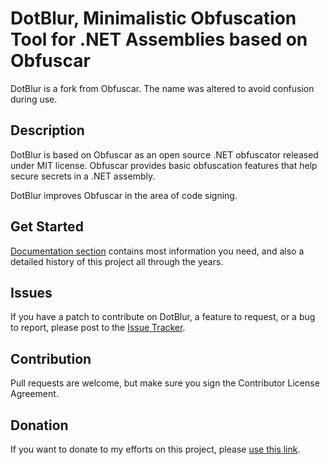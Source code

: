 # DotBlur, Minimalistic Obfuscation Tool for .NET Assemblies based on Obfuscar

DotBlur is a fork from Obfuscar. The name was altered to avoid confusion during use.

## Description

DotBlur is based on Obfuscar as an open source .NET obfuscator released under MIT license. Obfuscar provides basic obfuscation features that help secure secrets in a .NET assembly.

DotBlur improves Obfuscar in the area of code signing.

## Get Started

[Documentation section](https://docs.obfuscar.com/) contains most information you need, and also a detailed history of this project all through the years.

## Issues

If you have a patch to contribute on DotBlur, a feature to request, or a bug to report, please post to the [Issue Tracker]([https://github.com/obfuscar/obfuscar/issues](https://github.com/invantive/dot-blur/issues)).

## Contribution

Pull requests are welcome, but make sure you sign the Contributor License Agreement.

## Donation

If you want to donate to my efforts on this project, please [use this link](https://github.com/sponsors/obfuscar).
